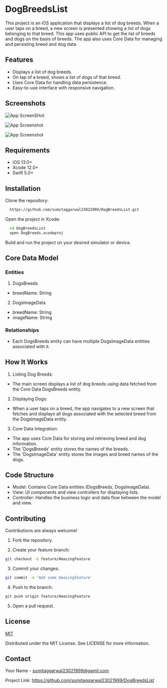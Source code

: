 
# DogBreedsList

This project is an iOS application that displays a list of dog breeds. When a user taps on a breed, a new screen is presented showing a list of dogs belonging to that breed. This app uses public API to get the list of breeds and dogs on the basis of breeds. The app also uses Core Data for managing and persisting breed and dog data.

## Features

- Displays a list of dog breeds.
- On tap of a breed, shows a list of dogs of that breed.
- Uses Core Data for handling data persistence.
- Easy-to-use interface with responsive navigation.


## Screenshots

![App ScreenSHot](https://github.com/user-attachments/assets/e14c7dc6-f933-43b5-9cd4-a5dc3fde2ae3)

![App Screenshot](https://github.com/user-attachments/assets/79ad6e15-ef1f-4132-8152-721f0f79877d)

![App Screenshot](https://github.com/user-attachments/assets/467614b0-336a-439d-93e3-fdc24067888c)


## Requirements

- iOS 13.0+
- Xcode 12.0+
- Swift 5.0+
## Installation
Clone the repository:
```bash
  https://github.com/sumitaggarwal23021999/DogBreedsList.git
```

Open the project in Xcode:
```bash
  cd DogBreedsList
  open DogBreeds.xcodeproj
```

Build and run the project on your desired simulator or device.
    
## Core Data Model

### Entities
1. DogsBreeds

- breedName: String

2. DogsImageData

- breedName: String
- imageName: String

### Relationships
- Each DogsBreeds entity can have multiple DogsImageData entities associated with it.
## How It Works

1. Listing Dog Breeds:

- The main screen displays a list of dog breeds using data fetched from the Core Data DogsBreeds entity.

2. Displaying Dogs:

- When a user taps on a breed, the app navigates to a new screen that fetches and displays all dogs associated with the selected breed from the DogsImageData entity.

3. Core Data Integration:

- The app uses Core Data for storing and retrieving breed and dog information.
- The 'DogsBreeds' entity stores the names of the breeds.
- The 'DogsImageData' entity stores the images and breed names of the dogs.
## Code Structure

- Model: Contains Core Data entities (DogsBreeds, DogsImageData).
- View: UI components and view controllers for displaying lists.
- Controller: Handles the business logic and data flow between the model and view.
## Contributing

Contributions are always welcome!

1. Fork the repository.

2. Create your feature branch:

```bash
git checkout -b feature/AmazingFeature
```

3. Commit your changes:

```bash
git commit -m 'Add some AmazingFeature'
```

4. Push to the branch:

```bash
git push origin feature/AmazingFeature
```

5. Open a pull request.
## License

[MIT](https://choosealicense.com/licenses/mit/)

Distributed under the MIT License. See LICENSE for more information.
## Contact

Your Name - sumitaggarwal23021999@gamil.com

Project Link: https://github.com/sumitaggarwal23021999/DogBreedsList
